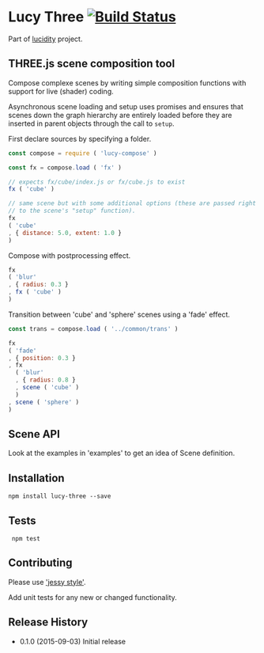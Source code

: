 # Lucy Three [![Build Status](https://travis-ci.org/lucidogen/lucy-three.svg)](https://travis-ci.org/lucidogen/lucy-three)

Part of [lucidity](http://lucidity.io) project.

## THREE.js scene composition tool

Compose complexe scenes by writing simple composition functions with support for
live (shader) coding.

Asynchronous scene loading and setup uses promises and ensures that scenes down
the graph hierarchy are entirely loaded before they are inserted in parent
objects through the call to `setup`.

First declare sources by specifying a folder.

  ```js
  const compose = require ( 'lucy-compose' )

  const fx = compose.load ( 'fx' )

  // expects fx/cube/index.js or fx/cube.js to exist
  fx ( 'cube' )

  // same scene but with some additional options (these are passed right through
  // to the scene's "setup" function).
  fx
  ( 'cube'
  , { distance: 5.0, extent: 1.0 }
  )
  ```

Compose with postprocessing effect.

  ```js
  fx
  ( 'blur'
  , { radius: 0.3 }
  , fx ( 'cube' )
  )
  ```

Transition between 'cube' and 'sphere' scenes using a 'fade' effect.
  ```js
  const trans = compose.load ( '../common/trans' )

  fx
  ( 'fade'
  , { position: 0.3 }
  , fx
    ( 'blur'
    , { radius: 0.8 }
    , scene ( 'cube' )
    )
  , scene ( 'sphere' )
  )
  ```

## Scene API

Look at the examples in 'examples' to get an idea of Scene definition.

## Installation

  ```shell
  npm install lucy-three --save
  ```

## Tests

  ```shell
   npm test
  ```

## Contributing

Please use ['jessy style'](http://github.com/lucidogen/jessy).

Add unit tests for any new or changed functionality.

## Release History

* 0.1.0 (2015-09-03) Initial release
